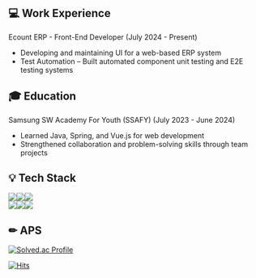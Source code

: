 <!-- [![코드트리|실력진단-whgksqls9999](https://banner.codetree.ai/v1/banner/whgksqls9999)](https://www.codetree.ai/profiles/whgksqls9999) -->
 
## 💻 Work Experience
Ecount ERP - Front-End Developer (July 2024 - Present)
- Developing and maintaining UI for a web-based ERP system
- Test Automation – Built automated component unit testing and E2E testing systems

## 🎓 Education
Samsung SW Academy For Youth (SSAFY) (July 2023 - June 2024)
- Learned Java, Spring, and Vue.js for web development
- Strengthened collaboration and problem-solving skills through team projects

## 💡 Tech Stack 
<div style="display: flex;">
  <img src="https://img.shields.io/badge/Javascript-F7DF1E?style=flat&logo=JavaScript&logoColor=white">
  <img src="https://img.shields.io/badge/Typescript-3178C6?style=flat&logo=Typescript&logoColor=white">
  <img src="https://img.shields.io/badge/Java-E34F26?style=flat&logoColor=white">
</div>
<div style="display: flex;">
  <img src="https://img.shields.io/badge/HTML5-E34F26?style=flat&logo=HTML5&logoColor=white">
  <img src="https://img.shields.io/badge/CSS3-1572B6?style=flat&logo=CSS3&logoColor=white">
  <img src="https://img.shields.io/badge/React-61DAFB?style=flat&logo=React&logoColor=white">
</div>

## ✏ APS
[![Solved.ac Profile](http://mazassumnida.wtf/api/v2/generate_badge?boj=whgksqls9999)](https://solved.ac/whgksqls9999/)

[![Hits](https://hits.seeyoufarm.com/api/count/incr/badge.svg?url=https%3A%2F%2Fgithub.com%2Fwhgksqls9999&count_bg=%236687DE&title_bg=%2371DC64&icon=&icon_color=%23E7E7E7&title=visitor&edge_flat=false)](https://hits.seeyoufarm.com)
